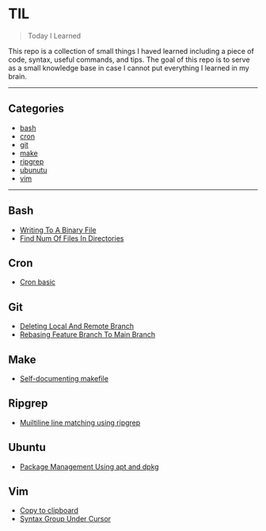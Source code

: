 # TIL

> Today I Learned

This repo is a collection of small things I haved learned including a piece of code, syntax, useful commands, and tips. The goal of this repo is to serve as a small knowledge base in case I cannot put everything I learned in my brain.

---

## Categories

* [bash](#bash)
* [cron](#cron)
* [git](#git)
* [make](#make)
* [ripgrep](#ripgrep)
* [ubunutu](#ubuntu)
* [vim](#vim)

---

## Bash
- [Writing To A Binary File](bash/writing-to-a-binary-file.md)
- [Find Num Of Files In Directories](bash/find-num-of-files-in-directories.md)

## Cron
- [Cron basic](cron/cron_basic.md)

## Git
- [Deleting Local And Remote Branch](git/deleting-local-and-remote-branch.md)
- [Rebasing Feature Branch To Main Branch](git/Rebasing-feature-branch-to-main-branch.md)

## Make
- [Self-documenting makefile](make/self-documenting-makefile.md)

## Ripgrep
- [Muiltiline line matching using ripgrep](ripgrep/muiltiline-line-matching-using-ripgrep.md)

## Ubuntu
- [Package Management Using apt and dpkg](ubuntu/Package-Management-Using-apt-and-dpkg.md)

## Vim
- [Copy to clipboard](vim/copy-to-clipboard.md)
- [Syntax Group Under Cursor](vim/syntax-group-under-cursor.md)
